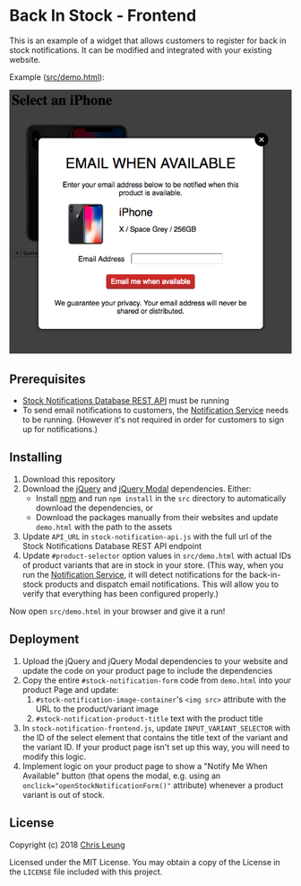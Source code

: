 # Back In Stock - Frontend

This is an example of a widget that allows customers to register for back in stock notifications. It can be modified and integrated with your existing website.

Example ([src/demo.html](src/demo.html)):

![Demo Notification Form](doc/sample.png "Demo Notification Form")

## Prerequisites

* [Stock Notifications Database REST API](../RestApi) must be running
* To send email notifications to customers, the [Notification Service](../NotificationService) needs to be running. (However it's not required in order for customers to sign up for notifications.)

## Installing

1. Download this repository
2. Download the [jQuery](https://jquery.com/) and [jQuery Modal](https://jquerymodal.com) dependencies. Either:
    * Install [npm](https://www.npmjs.com/) and run `npm install` in the `src` directory to automatically download the dependencies, or
    * Download the packages manually from their websites and update `demo.html` with the path to the assets
3. Update `API_URL` in `stock-notification-api.js` with the full url of the Stock Notifications Database REST API endpoint
4. Update `#product-selector` option values in `src/demo.html` with actual IDs of product variants that are in stock in your store. (This way, when you run the [Notification Service](../NotificationService), it will detect notifications for the back-in-stock products and dispatch email notifications. This will allow you to verify that everything has been configured properly.)

Now open `src/demo.html` in your browser and give it a run!

## Deployment

1. Upload the jQuery and jQuery Modal dependencies to your website and update the code on your product page to include the dependencies
3. Copy the entire `#stock-notification-form` code from `demo.html` into your product Page and update:
    1. `#stock-notification-image-container`'s `<img src>` attribute with the URL to the product/variant image
    2. `#stock-notification-product-title` text with the product title
4. In `stock-notification-frontend.js`, update `INPUT_VARIANT_SELECTOR` with the ID of the select element that contains the title text of the variant and the variant ID. If your product page isn't set up this way, you will need to modify this logic.
5. Implement logic on your product page to show a "Notify Me When Available" button (that opens the modal, e.g. using an `onclick="openStockNotificationForm()"` attribute) whenever a product variant is out of stock.

## License

Copyright (c) 2018 [Chris Leung](https://github.com/chrislzm)

Licensed under the MIT License. You may obtain a copy of the License in the `LICENSE` file included with this project.
